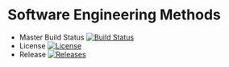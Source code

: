 # Software Engineering Methods
* Master Build Status [![Build Status](https://travis-ci.com/40437404/testing.svg?token=2aSuTtKnhWe2X9oQeoxj&branch=master)](https://travis-ci.com/40437404/testing)
* License [![License](https://img.shields.io/badge/License-Apache%202.0-blue.svg)](https://opensource.org/licenses/Apache-2.0)
* Release [![Releases](https://img.shields.io/github/release/40437404/testing/all.svg?style=flat)](https://github.com/40437404/testing/releases)
